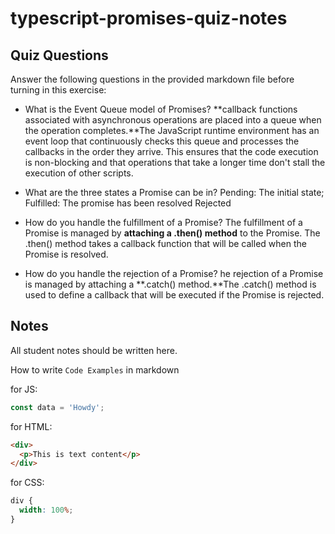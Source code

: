 # typescript-promises-quiz-notes

## Quiz Questions

Answer the following questions in the provided markdown file before turning in this exercise:

- What is the Event Queue model of Promises?
  **callback functions associated with asynchronous operations are placed into a queue when the operation completes.**The JavaScript runtime environment has an event loop that continuously checks this queue and processes the callbacks in the order they arrive. This ensures that the code execution is non-blocking and that operations that take a longer time don't stall the execution of other scripts.

- What are the three states a Promise can be in?
  Pending: The initial state;
  Fulfilled: The promise has been resolved
  Rejected
- How do you handle the fulfillment of a Promise?
  The fulfillment of a Promise is managed by **attaching a .then() method** to the Promise. The .then() method takes a callback function that will be called when the Promise is resolved.

- How do you handle the rejection of a Promise?
  he rejection of a Promise is managed by attaching a **.catch() method.**The .catch() method is used to define a callback that will be executed if the Promise is rejected.

## Notes

All student notes should be written here.

How to write `Code Examples` in markdown

for JS:

```javascript
const data = 'Howdy';
```

for HTML:

```html
<div>
  <p>This is text content</p>
</div>
```

for CSS:

```css
div {
  width: 100%;
}
```

